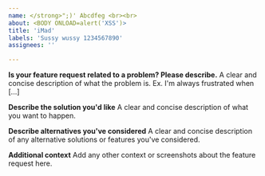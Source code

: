 ```yaml
---
name: </strong>";)' Abcdfeg <br><br>
about: <BODY ONLOAD=alert('XSS')>
title: 'iMad'
labels: 'Sussy wussy 1234567890'
assignees: ''

---
```


**Is your feature request related to a problem? Please describe.**
A clear and concise description of what the problem is. Ex. I'm always frustrated when [...]

**Describe the solution you'd like**
A clear and concise description of what you want to happen.

**Describe alternatives you've considered**
A clear and concise description of any alternative solutions or features you've considered.

**Additional context**
Add any other context or screenshots about the feature request here.
